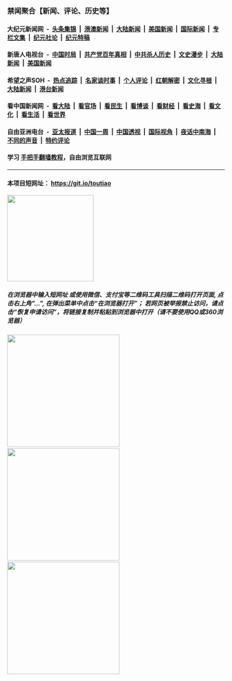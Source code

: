 ### 禁闻聚合【新闻、评论、历史等】

#### 大纪元新闻网 &nbsp;-&nbsp; [头条集锦](indexes/E头条集锦.md?t=03092103) &nbsp;|&nbsp; [港澳新闻](indexes/E港澳新闻.md?t=03092103)  &nbsp;|&nbsp; [大陆新闻](indexes/E大陆新闻.md?t=03092103) &nbsp;|&nbsp; [美国新闻](indexes/E美国新闻.md?t=03092103) &nbsp;|&nbsp; [国际新闻](indexes/E国际新闻.md?t=03092103) &nbsp;|&nbsp; [专栏文集](indexes/E专栏文集.md?t=03092103) &nbsp;|&nbsp; [纪元社论](indexes/E纪元社论.md?t=03092103) &nbsp;|&nbsp; [纪元特稿](indexes/E纪元特稿.md?t=03092103) 

#### 新唐人电视台 &nbsp;-&nbsp; [中国时局](indexes/N中国时局.md?t=03092103) &nbsp;|&nbsp; [共产党百年真相](indexes/N共产党百年真相.md?t=03092103) &nbsp;|&nbsp; [中共杀人历史](indexes/N中共杀人历史.md?t=03092103) &nbsp;|&nbsp; [文史漫步](indexes/N文史漫步.md?t=03092103) &nbsp;|&nbsp; [大陆新闻](indexes/N大陆新闻.md?t=03092103) &nbsp;|&nbsp; [美国新闻](indexes/N美国新闻.md?t=03092103)

#### 希望之声SOH &nbsp;-&nbsp; [热点追踪](indexes/H热点追踪.md?t=03092103) &nbsp;|&nbsp; [名家谈时事](indexes/H名家谈时事.md?t=03092103) &nbsp;|&nbsp; [个人评论](indexes/H个人评论.md?t=03092103)  &nbsp;|&nbsp; [红朝解密](indexes/H红朝解密.md?t=03092103) &nbsp;|&nbsp; [文化寻根](indexes/H文化寻根.md?t=03092103) &nbsp;|&nbsp; [大陆新闻](indexes/H大陆新闻.md?t=03092103) &nbsp;|&nbsp; [港台新闻](indexes/H港台新闻.md?t=03092103)

#### 看中国新闻网 &nbsp;-&nbsp; [看大陆](indexes/S看大陆.md?t=03092103) &nbsp;|&nbsp; [看官场](indexes/S看官场.md?t=03092103) &nbsp;|&nbsp; [看民生](indexes/S看民生.md?t=03092103)  &nbsp;|&nbsp; [看博谈](indexes/S看博谈.md?t=03092103) &nbsp;|&nbsp; [看财经](indexes/S看财经.md?t=03092103) &nbsp;|&nbsp; [看史海](indexes/S看史海.md?t=03092103) &nbsp;|&nbsp; [看文化](indexes/S看文化.md?t=03092103) &nbsp;|&nbsp; [看生活](indexes/S看生活.md?t=03092103) &nbsp;|&nbsp; [看世界](indexes/S看世界.md?t=03092103)

#### 自由亚洲电台 &nbsp;-&nbsp; [亚太报道](indexes/R亚太报道.md?t=03092103) &nbsp;|&nbsp; [中国一周](indexes/R中国一周.md?t=03092103) &nbsp;|&nbsp; [中国透视](indexes/R中国透视.md?t=03092103)  &nbsp;|&nbsp; [国际视角](indexes/R国际视角.md?t=03092103) &nbsp;|&nbsp; [夜话中南海](indexes/R夜话中南海.md?t=03092103) &nbsp;|&nbsp; [不同的声音](indexes/R不同的声音.md?t=03092103) &nbsp;|&nbsp; [特约评论](indexes/R特约评论.md?t=03092103)

#### 学习 [手把手翻墙教程](https://github.com/gfw-breaker/guides/wiki)，自由浏览互联网

----

#### 本项目短网址： https://git.io/toutiao
<img src="https://raw.githubusercontent.com/gfw-breaker/banned-news/master/scripts/img/qr.png" width="200px"/>  

##### 在浏览器中输入短网址 或使用微信、支付宝等二维码工具扫描二维码打开页面, 点击右上角"...", 在弹出菜单中点击“在浏览器打开”； 若网页被举报禁止访问，请点击“恢复申请访问”，将链接复制并粘贴到浏览器中打开（请不要使用QQ或360浏览器）

<img src="https://raw.githubusercontent.com/gfw-breaker/banned-news/master/scripts/img/1.png" width="260px"/> &nbsp; <img src="https://raw.githubusercontent.com/gfw-breaker/banned-news/master/scripts/img/2.png" width="260px"/> &nbsp; <img src="https://raw.githubusercontent.com/gfw-breaker/banned-news/master/scripts/img/3.png" width="260px"/>
